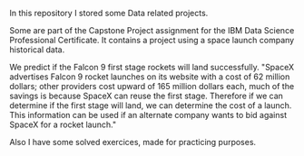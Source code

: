 In this repository I stored some Data related projects.

Some are part of the Capstone Project assignment for the IBM Data Science Professional Certificate.
It contains a project using a space launch company historical data. 

We predict if the Falcon 9 first stage rockets will land successfully. 
"SpaceX advertises Falcon 9 rocket launches on its website with a cost of 62 million dollars; other providers cost upward of 165 million dollars each, much of the savings is because SpaceX can reuse the first stage.
Therefore if we can determine if the first stage will land, we can determine the cost of a launch. This information can be used if an alternate company wants to bid against SpaceX for a rocket launch."

Also I have some solved exercices, made for practicing purposes.
